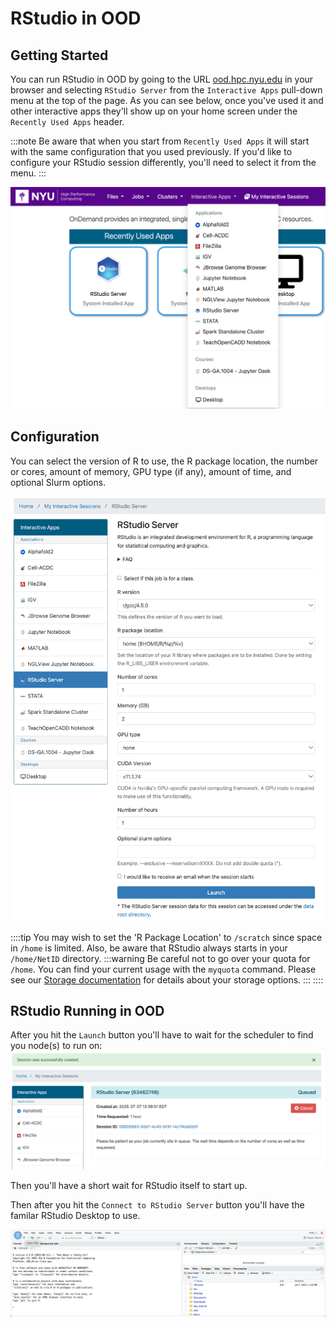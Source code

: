 # RStudio in OOD

## Getting Started
You can run RStudio in OOD by going to the URL [ood.hpc.nyu.edu](http://ood.hpc.nyu.edu) in your browser and selecting `RStudio Server` from the `Interactive Apps` pull-down menu at the top of the page.  As you can see below, once you've used it and other interactive apps they'll show up on your home screen under the `Recently Used Apps` header.

:::note
Be aware that when you start from `Recently Used Apps` it will start with the same configuration that you used previously.  If you'd like to configure your RStudio session differently, you'll need to select it from the menu.
:::

![OOD Interactive Apps menu](./static/ood_interactive_apps_rstudio.png)

## Configuration

You can select the version of R to use, the R package location, the number or cores, amount of memory, GPU type (if any), amount of time, and optional Slurm options.

![OOD RStudio Configuration](./static/ood_rstudio_config.png)

::::tip
You may wish to set the 'R Package Location' to `/scratch` since space in `/home` is limited.
Also, be aware that RStudio always starts in your `/home/NetID` directory.
:::warning
Be careful not to go over your quota for `/home`.  You can find your current usage with the `myquota` command.  Please see our [Storage documentation](../03_storage/01_intro_and_data_management.mdx) for details about your storage options.
:::
::::

## RStudio Running in OOD

After you hit the `Launch` button you'll have to wait for the scheduler to find you node(s) to run on:
![OOD RStudio in queue](./static/ood_rstudio_in_queue.png)

Then you'll have a short wait for RStudio itself to start up.<br />

Then after you hit the `Connect to RStudio Server` button you'll have the familar RStudio Desktop to use.

![OOD RStudio Running](./static/ood_rstudio_running.png)
